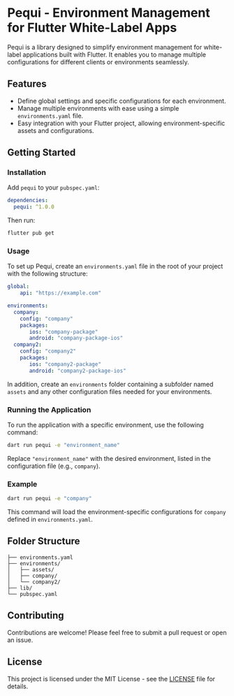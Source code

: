 
# Pequi - Environment Management for Flutter White-Label Apps

Pequi is a library designed to simplify environment management for white-label applications built with Flutter. It enables you to manage multiple configurations for different clients or environments seamlessly.

## Features

- Define global settings and specific configurations for each environment.
- Manage multiple environments with ease using a simple `environments.yaml` file.
- Easy integration with your Flutter project, allowing environment-specific assets and configurations.

## Getting Started

### Installation

Add `pequi` to your `pubspec.yaml`:

```yaml
dependencies:
  pequi: ^1.0.0
```

Then run:

```bash
flutter pub get
```

### Usage

To set up Pequi, create an `environments.yaml` file in the root of your project with the following structure:

```yaml
global:
    api: "https://example.com"

environments:
  company:
    config: "company"
    packages:
       ios: "company-package"
       android: "company-package-ios"
  company2:
    config: "company2"
    packages:
       ios: "company2-package"
       android: "company2-package-ios"
```

In addition, create an `environments` folder containing a subfolder named `assets` and any other configuration files needed for your environments.

### Running the Application

To run the application with a specific environment, use the following command:

```bash
dart run pequi -e "environment_name"
```

Replace `"environment_name"` with the desired environment, listed in the configuration file (e.g., `company`).

### Example

```bash
dart run pequi -e "company"
```

This command will load the environment-specific configurations for `company` defined in `environments.yaml`.

## Folder Structure

```
├── environments.yaml
├── environments/
│   ├── assets/
│   ├── company/
│   └── company2/
├── lib/
└── pubspec.yaml
```

## Contributing

Contributions are welcome! Please feel free to submit a pull request or open an issue.

## License

This project is licensed under the MIT License - see the [LICENSE](LICENSE) file for details.
